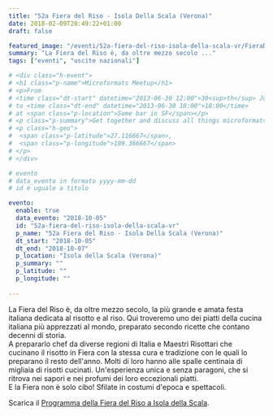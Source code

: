```yaml
---
title: "52a Fiera del Riso - Isola Della Scala (Verona)"
date: 2018-02-09T20:49:22+01:00
draft: false

featured_image: "/eventi/52a-fiera-del-riso-isola-della-scala-vr/FieraDelRiso.jpg"
summary: "La Fiera del Riso è, da oltre mezzo secolo ..."
tags: ["eventi", "uscite nazionali"]

# <div class="h-event">
# <h1 class="p-name">Microformats Meetup</h1>
# <p>From 
# <time class="dt-start" datetime="2013-06-30 12:00">30<sup>th</sup> June 2013, 12:00</time>
# to <time class="dt-end" datetime="2013-06-30 18:00">18:00</time>
# at <span class="p-location">Some bar in SF</span></p>
# <p class="p-summary">Get together and discuss all things microformats-related.</p>
# <p class="h-geo">
#  <span class="p-latitude">27.116667</span>,
#  <span class="p-longitude">109.366667</span>
# </p>
# </div>

# evento 
# data_evento in formato yyyy-mm-dd
# id è uguale a titolo

evento:
  enable: true
  data_evento: "2018-10-05"
  id: "52a-fiera-del-riso-isola-della-scala-vr"
  p_name: "52a Fiera del Riso - Isola Della Scala (Verona)"
  dt_start: "2018-10-05"
  dt_end: "2018-10-07"
  p_location: "Isola della Scala (Verona)"
  p_summary: ""
  p_latitude: ""
  p_longitude: ""
  
---
```


La Fiera del Riso è, da oltre mezzo secolo, la più grande e amata festa italiana dedicata al risotto e al riso. Qui troveremo uno dei piatti della cucina italiana più apprezzati al mondo, preparato secondo ricette che contano decenni di storia.  
A prepararlo chef da diverse regioni di Italia e Maestri Risottari che cucinano il risotto in Fiera con la stessa cura e tradizione con le quali lo preparano il resto dell'anno. Molti di loro hanno alle spalle centinaia di migliaia di risotti cucinati. Un'esperienza unica e senza paragoni, che si ritrova nei sapori e nei profumi dei loro eccezionali piatti.  
E la Fiera non è solo cibo! Sfilate in costumi d'epoca e spettacoli.

Scarica il [Programma della Fiera del Riso a Isola della Scala](ProgrammaFieraDelRiso.pdf).
